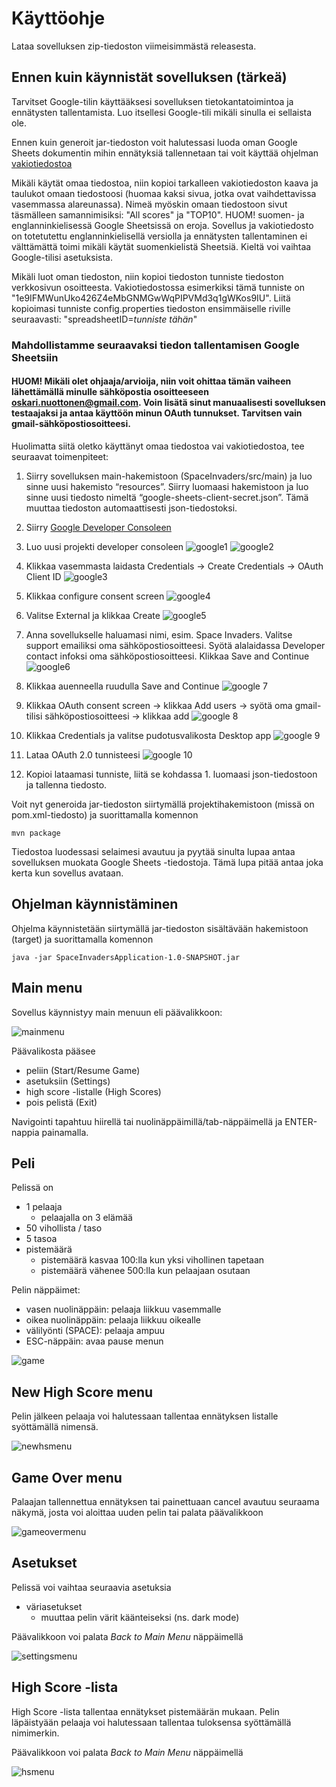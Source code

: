 # Käyttöohje

Lataa sovelluksen zip-tiedoston viimeisimmästä releasesta.

## Ennen kuin käynnistät sovelluksen (tärkeä)

Tarvitset Google-tilin käyttääksesi sovelluksen tietokantatoimintoa ja ennätysten tallentamista. Luo itsellesi Google-tili mikäli sinulla ei sellaista ole.

Ennen kuin generoit jar-tiedoston voit halutessasi luoda oman Google Sheets dokumentin mihin ennätyksiä tallennetaan tai voit käyttää ohjelman [vakiotiedostoa](https://docs.google.com/spreadsheets/d/1e9IFMWunUko426Z4eMbGNMGwWqPIPVMd3q1gWKos9IU/edit#gid=0)

Mikäli käytät omaa tiedostoa, niin kopioi tarkalleen vakiotiedoston kaava ja taulukot omaan tiedostoosi (huomaa kaksi sivua, jotka ovat vaihdettavissa vasemmassa alareunassa). Nimeä myöskin omaan tiedostoon sivut täsmälleen samannimisiksi: "All scores" ja "TOP10". HUOM! suomen- ja englanninkielisessä Google Sheetsissä on eroja. Sovellus ja vakiotiedosto on totetutettu englanninkielisellä versiolla ja ennätysten tallentaminen ei välttämättä toimi mikäli käytät suomenkielistä Sheetsiä. Kieltä voi vaihtaa Google-tilisi asetuksista.

Mikäli luot oman tiedoston, niin kopioi tiedoston tunniste tiedoston verkkosivun osoitteesta. Vakiotiedostossa esimerkiksi tämä tunniste on "1e9IFMWunUko426Z4eMbGNMGwWqPIPVMd3q1gWKos9IU". Liitä kopioimasi tunniste config.properties tiedoston ensimmäiselle riville seuraavasti: "spreadsheetID=_tunniste tähän_"

### Mahdollistamme seuraavaksi tiedon tallentamisen Google Sheetsiin

#### HUOM! Mikäli olet ohjaaja/arvioija, niin voit ohittaa tämän vaiheen lähettämällä minulle sähköpostia osoitteeseen oskari.nuottonen@gmail.com. Voin lisätä sinut manuaalisesti sovelluksen testaajaksi ja antaa käyttöön minun OAuth tunnukset. Tarvitsen vain gmail-sähköpostiosoitteesi.

Huolimatta siitä oletko käyttänyt omaa tiedostoa vai vakiotiedostoa, tee seuraavat toimenpiteet:

1. Siirry sovelluksen main-hakemistoon (SpaceInvaders/src/main) ja luo sinne uusi hakemisto “resources”. Siirry luomaasi hakemistoon ja luo sinne uusi tiedosto nimeltä “google-sheets-client-secret.json”. Tämä muuttaa tiedoston automaattisesti json-tiedostoksi.

2. Siirry [Google Developer Consoleen](https://console.cloud.google.com/home/)

3. Luo uusi projekti developer consoleen
![google1](https://user-images.githubusercontent.com/46067482/118406321-3a995e00-b684-11eb-829b-be74adb9897d.png)
![google2](https://user-images.githubusercontent.com/46067482/118406333-50a71e80-b684-11eb-975a-c635eb847050.png)

4. Klikkaa vasemmasta laidasta Credentials -> Create Credentials -> OAuth Client ID
![google3](https://user-images.githubusercontent.com/46067482/118406342-5e5ca400-b684-11eb-9afc-08bc778b8ab5.png)

5. Klikkaa configure consent screen
![google4](https://user-images.githubusercontent.com/46067482/118406379-83511700-b684-11eb-8c76-c0ace5e3aac1.png)

6. Valitse External ja klikkaa Create
![google5](https://user-images.githubusercontent.com/46067482/118406399-9663e700-b684-11eb-80bf-33c4ff6149a4.png)

7. Anna sovellukselle haluamasi nimi, esim. Space Invaders. Valitse support emailiksi oma sähköpostiosoitteesi. Syötä alalaidassa Developer contact infoksi oma sähköpostiosoitteesi. Klikkaa Save and Continue
![google6](https://user-images.githubusercontent.com/46067482/118406408-a54a9980-b684-11eb-824a-d9bad95d2ec9.png)

8. Klikkaa auenneella ruudulla Save and Continue
![google 7](https://user-images.githubusercontent.com/46067482/118406442-ce6b2a00-b684-11eb-8f67-08f02cc8d618.png)

9. Klikkaa OAuth consent screen -> klikkaa Add users -> syötä oma gmail-tilisi sähköpostiosoitteesi -> klikkaa add
![google 8](https://user-images.githubusercontent.com/46067482/118406524-f9557e00-b684-11eb-83e9-ac4bbb27a275.png)

10. Klikkaa Credentials ja valitse pudotusvalikosta Desktop app
![google 9](https://user-images.githubusercontent.com/46067482/118406626-3cafec80-b685-11eb-9bb1-8b80eac04dfa.png)

11. Lataa OAuth 2.0 tunnisteesi
![google 10](https://user-images.githubusercontent.com/46067482/118406638-4cc7cc00-b685-11eb-82a5-738745f45816.png)

12. Kopioi lataamasi tunniste, liitä se kohdassa 1. luomaasi json-tiedostoon ja tallenna tiedosto.

Voit nyt generoida jar-tiedoston siirtymällä projektihakemistoon (missä on pom.xml-tiedosto) ja suorittamalla komennon

```
mvn package
```
Tiedostoa luodessasi selaimesi avautuu ja pyytää sinulta lupaa antaa sovelluksen muokata Google Sheets -tiedostoja. Tämä lupa pitää antaa joka kerta kun sovellus avataan.


## Ohjelman käynnistäminen

Ohjelma käynnistetään siirtymällä jar-tiedoston sisältävään hakemistoon (target) ja suorittamalla komennon

```
java -jar SpaceInvadersApplication-1.0-SNAPSHOT.jar
```

## Main menu

Sovellus käynnistyy main menuun eli päävalikkoon:

![mainmenu](https://user-images.githubusercontent.com/46067482/118407039-6f5ae480-b687-11eb-9e3a-d299558d43ad.png)

Päävalikosta pääsee
- peliin (Start/Resume Game)
- asetuksiin (Settings)
- high score -listalle (High Scores)
- pois pelistä (Exit)

Navigointi tapahtuu hiirellä tai nuolinäppäimillä/tab-näppäimellä ja ENTER-nappia painamalla.

## Peli

Pelissä on
- 1 pelaaja
  - pelaajalla on 3 elämää
- 50 vihollista / taso
- 5 tasoa
- pistemäärä
  - pistemäärä kasvaa 100:lla kun yksi vihollinen tapetaan 
  - pistemäärä vähenee 500:lla kun pelaajaan osutaan

Pelin näppäimet:
- vasen nuolinäppäin: pelaaja liikkuu vasemmalle
- oikea nuolinäppäin: pelaaja liikkuu oikealle 
- välilyönti (SPACE): pelaaja ampuu
- ESC-näppäin: avaa pause menun

![game](https://user-images.githubusercontent.com/46067482/118407078-aaf5ae80-b687-11eb-9343-d816b913988e.png)

## New High Score menu
Pelin jälkeen pelaaja voi halutessaan tallentaa ennätyksen listalle syöttämällä nimensä.

![newhsmenu](https://user-images.githubusercontent.com/46067482/118407121-e2645b00-b687-11eb-8d3c-790535c633bf.png)

## Game Over menu
Palaajan tallennettua ennätyksen tai painettuaan cancel avautuu seuraama näkymä, josta voi aloittaa uuden pelin tai palata päävalikkoon

![gameovermenu](https://user-images.githubusercontent.com/46067482/118407135-f60fc180-b687-11eb-88ae-c230290d34c9.png)

## Asetukset

Pelissä voi vaihtaa seuraavia asetuksia
- väriasetukset
  - muuttaa pelin värit käänteiseksi (ns. dark mode)

Päävalikkoon voi palata _Back to Main Menu_ näppäimellä

![settingsmenu](https://user-images.githubusercontent.com/46067482/118407084-b648da00-b687-11eb-81c3-8726ee82a0e3.png)

## High Score -lista

High Score -lista tallentaa ennätykset pistemäärän mukaan. Pelin läpäistyään pelaaja voi halutessaan tallentaa tuloksensa syöttämällä nimimerkin.

Päävalikkoon voi palata _Back to Main Menu_ näppäimellä

![hsmenu](https://user-images.githubusercontent.com/46067482/118407094-bea11500-b687-11eb-98f6-0cecb4ea139b.png)
